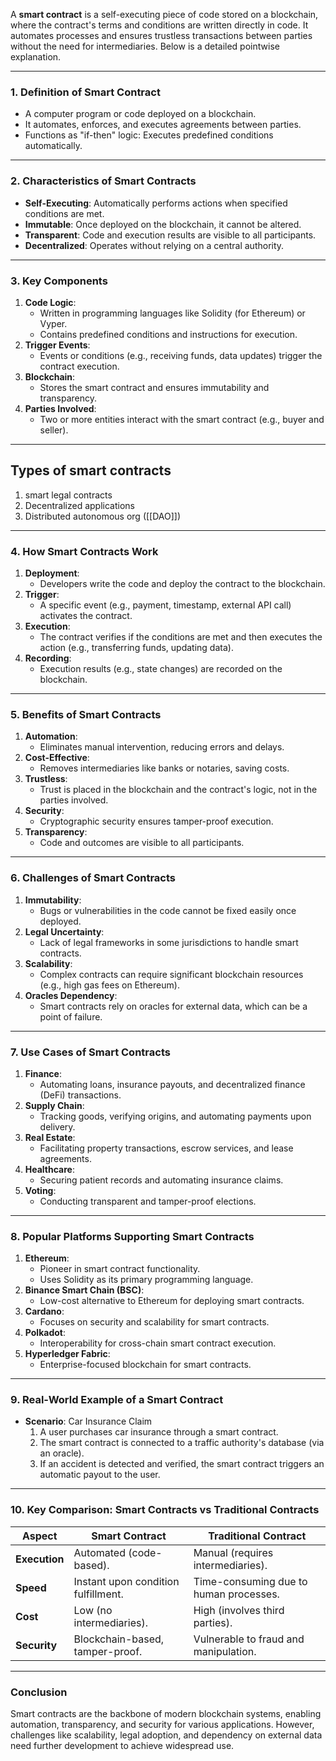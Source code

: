 
A **smart contract** is a self-executing piece of code stored on a blockchain, where the contract's terms and conditions are written directly in code. It automates processes and ensures trustless transactions between parties without the need for intermediaries. Below is a detailed pointwise explanation.

---

### **1. Definition of Smart Contract**

- A computer program or code deployed on a blockchain.
- It automates, enforces, and executes agreements between parties.
- Functions as "if-then" logic: Executes predefined conditions automatically.

---

### **2. Characteristics of Smart Contracts**

- **Self-Executing**: Automatically performs actions when specified conditions are met.
- **Immutable**: Once deployed on the blockchain, it cannot be altered.
- **Transparent**: Code and execution results are visible to all participants.
- **Decentralized**: Operates without relying on a central authority.

---

### **3. Key Components**

1. **Code Logic**:
    - Written in programming languages like Solidity (for Ethereum) or Vyper.
    - Contains predefined conditions and instructions for execution.
2. **Trigger Events**:
    - Events or conditions (e.g., receiving funds, data updates) trigger the contract execution.
3. **Blockchain**:
    - Stores the smart contract and ensures immutability and transparency.
4. **Parties Involved**:
    - Two or more entities interact with the smart contract (e.g., buyer and seller).

---

## Types of smart contracts

1. smart legal contracts
2. Decentralized applications
3. Distributed autonomous org ([[DAO]])
---
### **4. How Smart Contracts Work**

1. **Deployment**:
    - Developers write the code and deploy the contract to the blockchain.
2. **Trigger**:
    - A specific event (e.g., payment, timestamp, external API call) activates the contract.
3. **Execution**:
    - The contract verifies if the conditions are met and then executes the action (e.g., transferring funds, updating data).
4. **Recording**:
    - Execution results (e.g., state changes) are recorded on the blockchain.

---

### **5. Benefits of Smart Contracts**

1. **Automation**:
    - Eliminates manual intervention, reducing errors and delays.
2. **Cost-Effective**:
    - Removes intermediaries like banks or notaries, saving costs.
3. **Trustless**:
    - Trust is placed in the blockchain and the contract's logic, not in the parties involved.
4. **Security**:
    - Cryptographic security ensures tamper-proof execution.
5. **Transparency**:
    - Code and outcomes are visible to all participants.

---

### **6. Challenges of Smart Contracts**

1. **Immutability**:
    - Bugs or vulnerabilities in the code cannot be fixed easily once deployed.
2. **Legal Uncertainty**:
    - Lack of legal frameworks in some jurisdictions to handle smart contracts.
3. **Scalability**:
    - Complex contracts can require significant blockchain resources (e.g., high gas fees on Ethereum).
4. **Oracles Dependency**:
    - Smart contracts rely on oracles for external data, which can be a point of failure.

---

### **7. Use Cases of Smart Contracts**

1. **Finance**:
    - Automating loans, insurance payouts, and decentralized finance (DeFi) transactions.
2. **Supply Chain**:
    - Tracking goods, verifying origins, and automating payments upon delivery.
3. **Real Estate**:
    - Facilitating property transactions, escrow services, and lease agreements.
4. **Healthcare**:
    - Securing patient records and automating insurance claims.
5. **Voting**:
    - Conducting transparent and tamper-proof elections.

---

### **8. Popular Platforms Supporting Smart Contracts**

1. **Ethereum**:
    - Pioneer in smart contract functionality.
    - Uses Solidity as its primary programming language.
2. **Binance Smart Chain (BSC)**:
    - Low-cost alternative to Ethereum for deploying smart contracts.
3. **Cardano**:
    - Focuses on security and scalability for smart contracts.
4. **Polkadot**:
    - Interoperability for cross-chain smart contract execution.
5. **Hyperledger Fabric**:
    - Enterprise-focused blockchain for smart contracts.

---

### **9. Real-World Example of a Smart Contract**

- **Scenario**: Car Insurance Claim
    1. A user purchases car insurance through a smart contract.
    2. The smart contract is connected to a traffic authority's database (via an oracle).
    3. If an accident is detected and verified, the smart contract triggers an automatic payout to the user.

---

### **10. Key Comparison: Smart Contracts vs Traditional Contracts**

|**Aspect**|**Smart Contract**|**Traditional Contract**|
|---|---|---|
|**Execution**|Automated (code-based).|Manual (requires intermediaries).|
|**Speed**|Instant upon condition fulfillment.|Time-consuming due to human processes.|
|**Cost**|Low (no intermediaries).|High (involves third parties).|
|**Security**|Blockchain-based, tamper-proof.|Vulnerable to fraud and manipulation.|

---

### **Conclusion**

Smart contracts are the backbone of modern blockchain systems, enabling automation, transparency, and security for various applications. However, challenges like scalability, legal adoption, and dependency on external data need further development to achieve widespread use.